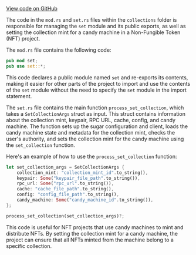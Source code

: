 [View code on GitHub](https://github.com/metaplex-foundation/sugar/.autodoc/docs/json/src/collections)

The code in the `mod.rs` and `set.rs` files within the `collections` folder is responsible for managing the `set` module and its public exports, as well as setting the collection mint for a candy machine in a Non-Fungible Token (NFT) project.

The `mod.rs` file contains the following code:

```rust
pub mod set;
pub use set::*;
```

This code declares a public module named `set` and re-exports its contents, making it easier for other parts of the project to import and use the contents of the `set` module without the need to specify the `set` module in the import statement.

The `set.rs` file contains the main function `process_set_collection`, which takes a `SetCollectionArgs` struct as input. This struct contains information about the collection mint, keypair, RPC URL, cache, config, and candy machine. The function sets up the sugar configuration and client, loads the candy machine state and metadata for the collection mint, checks the user's authority, and sets the collection mint for the candy machine using the `set_collection` function.

Here's an example of how to use the `process_set_collection` function:

```rust
let set_collection_args = SetCollectionArgs {
    collection_mint: "collection_mint_id".to_string(),
    keypair: Some("keypair_file_path".to_string()),
    rpc_url: Some("rpc_url".to_string()),
    cache: "cache_file_path".to_string(),
    config: "config_file_path".to_string(),
    candy_machine: Some("candy_machine_id".to_string()),
};

process_set_collection(set_collection_args)?;
```

This code is useful for NFT projects that use candy machines to mint and distribute NFTs. By setting the collection mint for a candy machine, the project can ensure that all NFTs minted from the machine belong to a specific collection.
